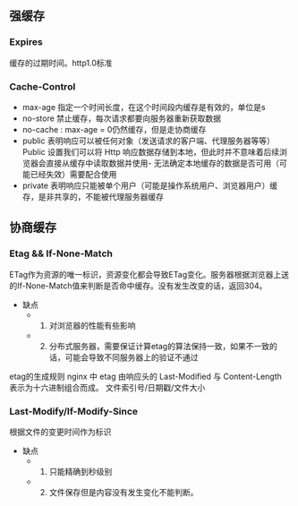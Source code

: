 ## 强缓存

### Expires
缓存的过期时间。http1.0标准


### Cache-Control

- max-age 指定一个时间长度，在这个时间段内缓存是有效的，单位是s
- no-store 禁止缓存，每次请求都要向服务器重新获取数据
- no-cache : max-age = 0仍然缓存，但是走协商缓存
- public 表明响应可以被任何对象（发送请求的客户端、代理服务器等等）Public 设置我们可以将 Http 响应数据存储到本地，但此时并不意味着后续浏览器会直接从缓存中读取数据并使用- 无法确定本地缓存的数据是否可用（可能已经失效）需要配合使用
- private 表明响应只能被单个用户（可能是操作系统用户、浏览器用户）缓存，是非共享的，不能被代理服务器缓存



## 协商缓存

### Etag && If-None-Match

ETag作为资源的唯一标识，资源变化都会导致ETag变化。服务器根据浏览器上送的If-None-Match值来判断是否命中缓存。没有发生改变的话，返回304。
- 缺点
    - 1. 对浏览器的性能有些影响
    - 2. 分布式服务器，需要保证计算etag的算法保持一致，如果不一致的话，可能会导致不同服务器上的验证不通过

etag的生成规则
nginx 中 etag 由响应头的 Last-Modified 与 Content-Length 表示为十六进制组合而成。
文件索引号/日期戳/文件大小


### Last-Modify/If-Modify-Since

根据文件的变更时间作为标识
- 缺点
    - 1. 只能精确到秒级别
    - 2. 文件保存但是内容没有发生变化不能判断。

